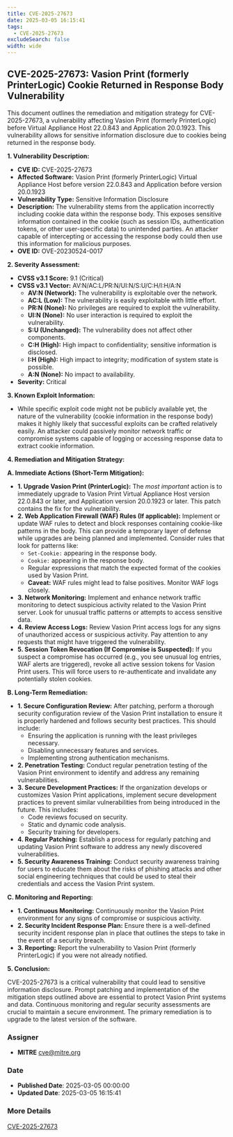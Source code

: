 ```yaml
---
title: CVE-2025-27673
date: 2025-03-05 16:15:41
tags:
  - CVE-2025-27673
excludeSearch: false
width: wide
---
```


## CVE-2025-27673: Vasion Print (formerly PrinterLogic) Cookie Returned in Response Body Vulnerability

This document outlines the remediation and mitigation strategy for CVE-2025-27673, a vulnerability affecting Vasion Print (formerly PrinterLogic) before Virtual Appliance Host 22.0.843 and Application 20.0.1923.  This vulnerability allows for sensitive information disclosure due to cookies being returned in the response body.

**1. Vulnerability Description:**

*   **CVE ID:** CVE-2025-27673
*   **Affected Software:** Vasion Print (formerly PrinterLogic) Virtual Appliance Host before version 22.0.843 and Application before version 20.0.1923
*   **Vulnerability Type:** Sensitive Information Disclosure
*   **Description:** The vulnerability stems from the application incorrectly including cookie data within the response body.  This exposes sensitive information contained in the cookie (such as session IDs, authentication tokens, or other user-specific data) to unintended parties. An attacker capable of intercepting or accessing the response body could then use this information for malicious purposes.
*   **OVE ID:** OVE-20230524-0017

**2. Severity Assessment:**

*   **CVSS v3.1 Score:** 9.1 (Critical)
*   **CVSS v3.1 Vector:** AV:N/AC:L/PR:N/UI:N/S:U/C:H/I:H/A:N
    *   **AV:N (Network):** The vulnerability is exploitable over the network.
    *   **AC:L (Low):** The vulnerability is easily exploitable with little effort.
    *   **PR:N (None):** No privileges are required to exploit the vulnerability.
    *   **UI:N (None):** No user interaction is required to exploit the vulnerability.
    *   **S:U (Unchanged):** The vulnerability does not affect other components.
    *   **C:H (High):** High impact to confidentiality; sensitive information is disclosed.
    *   **I:H (High):** High impact to integrity; modification of system state is possible.
    *   **A:N (None):** No impact to availability.
*   **Severity:** Critical

**3. Known Exploit Information:**

*   While specific exploit code might not be publicly available yet, the nature of the vulnerability (cookie information in the response body) makes it highly likely that successful exploits can be crafted relatively easily. An attacker could passively monitor network traffic or compromise systems capable of logging or accessing response data to extract cookie information.

**4. Remediation and Mitigation Strategy:**

**A. Immediate Actions (Short-Term Mitigation):**

*   **1. Upgrade Vasion Print (PrinterLogic):**  The *most important* action is to immediately upgrade to Vasion Print Virtual Appliance Host version 22.0.843 or later, and Application version 20.0.1923 or later.  This patch contains the fix for the vulnerability.
*   **2. Web Application Firewall (WAF) Rules (If applicable):**  Implement or update WAF rules to detect and block responses containing cookie-like patterns in the body.  This can provide a temporary layer of defense while upgrades are being planned and implemented.  Consider rules that look for patterns like:
    *   `Set-Cookie:` appearing in the response body.
    *   `Cookie:` appearing in the response body.
    *   Regular expressions that match the expected format of the cookies used by Vasion Print.
    *   **Caveat:** WAF rules might lead to false positives. Monitor WAF logs closely.
*   **3. Network Monitoring:** Implement and enhance network traffic monitoring to detect suspicious activity related to the Vasion Print server. Look for unusual traffic patterns or attempts to access sensitive data.
*   **4. Review Access Logs:** Review Vasion Print access logs for any signs of unauthorized access or suspicious activity.  Pay attention to any requests that might have triggered the vulnerability.
*   **5. Session Token Revocation (If Compromise is Suspected):** If you suspect a compromise has occurred (e.g., you see unusual log entries, WAF alerts are triggered), revoke all active session tokens for Vasion Print users.  This will force users to re-authenticate and invalidate any potentially stolen cookies.

**B. Long-Term Remediation:**

*   **1. Secure Configuration Review:** After patching, perform a thorough security configuration review of the Vasion Print installation to ensure it is properly hardened and follows security best practices.  This should include:
    *   Ensuring the application is running with the least privileges necessary.
    *   Disabling unnecessary features and services.
    *   Implementing strong authentication mechanisms.
*   **2. Penetration Testing:**  Conduct regular penetration testing of the Vasion Print environment to identify and address any remaining vulnerabilities.
*   **3. Secure Development Practices:** If the organization develops or customizes Vasion Print applications, implement secure development practices to prevent similar vulnerabilities from being introduced in the future. This includes:
    *   Code reviews focused on security.
    *   Static and dynamic code analysis.
    *   Security training for developers.
*   **4. Regular Patching:** Establish a process for regularly patching and updating Vasion Print software to address any newly discovered vulnerabilities.
*   **5. Security Awareness Training:** Conduct security awareness training for users to educate them about the risks of phishing attacks and other social engineering techniques that could be used to steal their credentials and access the Vasion Print system.

**C. Monitoring and Reporting:**

*   **1. Continuous Monitoring:** Continuously monitor the Vasion Print environment for any signs of compromise or suspicious activity.
*   **2. Security Incident Response Plan:** Ensure there is a well-defined security incident response plan in place that outlines the steps to take in the event of a security breach.
*   **3. Reporting:** Report the vulnerability to Vasion Print (formerly PrinterLogic) if you were not already notified.

**5.  Conclusion:**

CVE-2025-27673 is a critical vulnerability that could lead to sensitive information disclosure. Prompt patching and implementation of the mitigation steps outlined above are essential to protect Vasion Print systems and data. Continuous monitoring and regular security assessments are crucial to maintain a secure environment.  The primary remediation is to upgrade to the latest version of the software.

### Assigner
- **MITRE** <cve@mitre.org>

### Date
- **Published Date**: 2025-03-05 00:00:00
- **Updated Date**: 2025-03-05 16:15:41

### More Details
[CVE-2025-27673](https://www.cvedetails.com/cve/CVE-2025-27673)